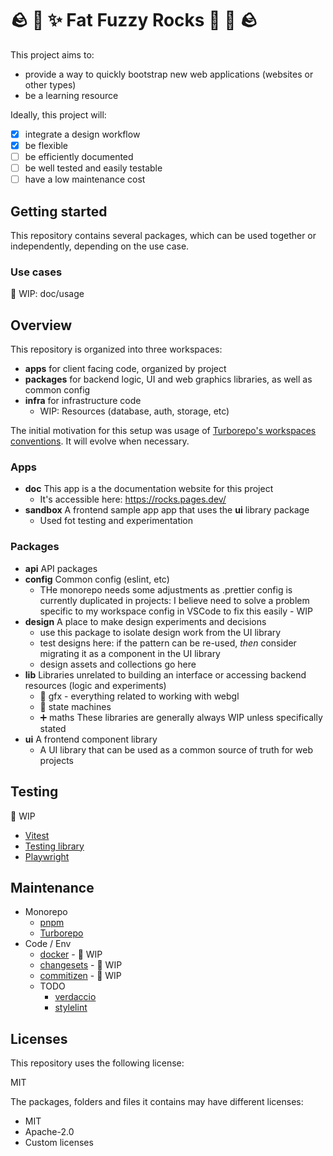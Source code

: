 # 🪨 👾 ✨ Fat Fuzzy Rocks 🫧 🐙 🪨

This project aims to:

- provide a way to quickly bootstrap new web applications (websites or other types)
- be a learning resource

Ideally, this project will:

- [x] integrate a design workflow
- [x] be flexible
- [ ] be efficiently documented
- [ ] be well tested and easily testable
- [ ] have a low maintenance cost

## Getting started

This repository contains several packages, which can be used together or independently, depending on the use case.

### Use cases

🚧 WIP: doc/usage

## Overview

This repository is organized into three workspaces:

- **apps** for client facing code, organized by project
- **packages** for backend logic, UI and web graphics libraries, as well as common config
- **infra** for infrastructure code
  - WIP: Resources (database, auth, storage, etc)

The initial motivation for this setup was usage of [Turborepo's workspaces conventions](https://turbo.build/repo/docs/getting-started/existing-monorepo#configure-workspaces). It will evolve when necessary.

### Apps

- **doc** This app is a the documentation website for this project
  - It's accessible here: https://rocks.pages.dev/
- **sandbox** A frontend sample app app that uses the **ui** library package
  - Used fot testing and experimentation

### Packages

- **api** API packages
- **config** Common config (eslint, etc)
  - THe monorepo needs some adjustments as .prettier config is currently duplicated in projects: I believe need to solve a problem specific to my workspace config in VSCode to fix this easily - WIP
- **design** A place to make design experiments and decisions
  - use this package to isolate design work from the UI library
  - test designs here: if the pattern can be re-used, _then_ consider migrating it as a component in the UI library
  - design assets and collections go here
- **lib** Libraries unrelated to building an interface or accessing backend resources (logic and experiments)
  - 👾 gfx - everything related to working with webgl
  - 🤖 state machines
  - ➕ maths
    These libraries are generally always WIP unless specifically stated
- **ui** A frontend component library
  - A UI library that can be used as a common source of truth for web projects

## Testing

🚧 WIP

- [Vitest](https://vitest.dev/)
- [Testing library](https://github.com/testing-library)
- [Playwright](https://playwright.dev/)

## Maintenance

- Monorepo
  - [pnpm](https://pnpm.io/)
  - [Turborepo](https://turbo.build/)
- Code / Env
  - [docker](https://www.docker.com/) - 🚧 WIP
  - [changesets](https://github.com/changesets/changesets) - 🚧 WIP
  - [commitizen](https://github.com/commitizen/cz-cli) - 🚧 WIP
  - TODO
    - [verdaccio](https://verdaccio.org/)
    - [stylelint](https://stylelint.io/)

## Licenses

This repository uses the following license:

MIT

The packages, folders and files it contains may have different licenses:

- MIT
- Apache-2.0
- Custom licenses
